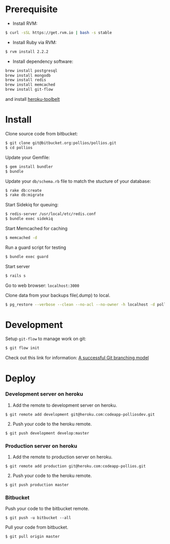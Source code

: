 # Prerequisite


* Install RVM:

```bash
$ curl -sSL https://get.rvm.io | bash -s stable
```

* Install Ruby via RVM:

```bash
$ rvm install 2.2.2
```

* Install dependency software:

```bash
brew install postgresql
brew install mongodb
brew install redis
brew install memcached
brew install git-flow
```

and install [heroku-toolbelt](https://toolbelt.heroku.com/)

# Install

Clone source code from bitbucket:

```bash
$ git clone git@bitbucket.org:pollios/pollios.git
$ cd pollios
```

Update your Gemfile:

```bash
$ gem install bundler
$ bundle
```

Update your `db/schema.rb` file to match the stucture of your database:

```bash
$ rake db:create
$ rake db:migrate
```

Start Sidekiq for queuing:

```bash
$ redis-server /usr/local/etc/redis.conf
$ bundle exec sidekiq
```

Start Memcached for caching

```bash
$ memcached -d
```

Run a guard script for testing

```bash
$ bundle exec guard
```

Start server

```bash
$ rails s
```

Go to web browser: `localhost:3000`

Clone data from your backups file(.dump) to local.

```bash
$ pg_restore --verbose --clean --no-acl --no-owner -h localhost -d pollios_development latest.dump
```

# Development

Setup `git-flow` to manage work on git:

```bash
$ git flow init
```

Check out this link for information: [A successful Git branching model](http://nvie.com/posts/a-successful-git-branching-model/)

# Deploy

### Development server on heroku

1) Add the remote to development server on heroku.

```	
$ git remote add development git@heroku.com:codeapp-polliosdev.git
```		
2) Push your code to the heroku remote.

```
$ git push development develop:master
```

### Production server on heroku

1) Add the remote to production server on heroku.

```	
$ git remote add production git@heroku.com:codeapp-pollios.git
```

2) Push your code to the heroku remote.
	
```
$ git push production master
```

### Bitbucket

Push your code to the bitbucket remote.

```
$ git push -u bitbucket --all
```

Pull your code from bitbucket.

```
$ git pull origin master
```
